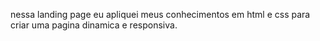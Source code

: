 nessa landing page eu apliquei meus conhecimentos em html e css para criar uma pagina dinamica e responsiva.
